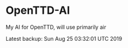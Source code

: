 # OpenTTD-AI
My AI for OpenTTD, will use primarily air

Latest backup: Sun Aug 25 03:32:01 UTC 2019

